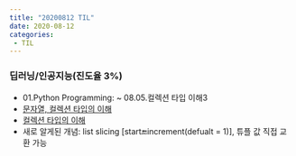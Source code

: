```yaml
---
title: "20200812 TIL"
date: 2020-08-12
categories: 
 - TIL
---  
```


### 딥러닝/인공지능(진도율 3%)  
 - 01.Python Programming: ~ 08.05.컬렉션 타입 이해3  
 - [문자열, 컬렉션 타입의 이해](https://github.com/SuyeonChoi/TIL/blob/master/Deep%20Learning(A.I.)/01.%20Python%20Programming/Chapter%2002%20-%2002.%20%EB%AC%B8%EC%9E%90%EC%97%B4%20%ED%83%80%EC%9E%85%EC%9D%98%20%EC%9D%B4%ED%95%B4.ipynb)  
  - [컬렉션 타입의 이해](https://github.com/SuyeonChoi/TIL/blob/master/Deep%20Learning(A.I.)/01.%20Python%20Programming/Chapter%2002%20-%2004.%20%EC%BB%AC%EB%A0%89%EC%85%98%20%ED%83%80%EC%9E%85%EC%9D%98%20%EC%9D%B4%ED%95%B4(list%2C%20tuple).ipynb)  
  - 새로 알게된 개념: list slicing [start:end:increment(defualt = 1)], 튜플 값 직접 교환 가능  